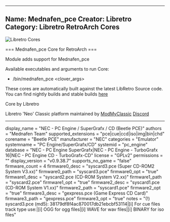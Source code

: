 -----------------------
Name: Mednafen_pce
Creator: Libretro
Category: Libretro RetroArch Cores
-----------------------
![Libretro Cores](https://modmyclassic.com/wp-content/uploads/2020/06/LibRetroNeoCoresSmall.png)

=== Mednafen_pce Core for RetroArch ===

Module adds support for Mednafen_pce

Available executables and arguments to run Core:
- /bin/mednafen_pce <rom> <clover_args>

These cores are automatically built against the latest LibRetro Source code. You can find nightly builds and stable builds [here](https://modmyclassic.com/hmodcores)

Core by Libretro

Libretro 'Neo' Classic platform maintained by [ModMyClassic](https://modmyclassic.com) [Discord](https://modmyclassic.com/discord)

-----------------------

display_name = "NEC - PC Engine / SuperGrafx / CD (Beetle PCE)"
authors = "Mednafen Team"
supported_extensions = "pce|cue|ccd|iso|img|bin|chd"
corename = "Beetle PCE"
manufacturer = "NEC"
categories = "Emulator"
systemname = "PC Engine/SuperGrafx/CD"
systemid = "pc_engine"
database = "NEC - PC Engine SuperGrafx|NEC - PC Engine - TurboGrafx 16|NEC - PC Engine CD - TurboGrafx-CD"
license = "GPLv2"
permissions = ""
display_version = "v0.9.38.7"
supports_no_game = "false"
firmware_count = 4
firmware0_desc = "syscard3.pce (Super CD-ROM2 System V3.xx)"
firmware0_path = "syscard3.pce"
firmware0_opt = "true"
firmware1_desc = "syscard2.pce (CD-ROM System V2.xx)"
firmware1_path = "syscard2.pce"
firmware1_opt = "true"
firmware2_desc = "syscard1.pce (CD-ROM System V1.xx)"
firmware2_path = "syscard1.pce"
firmware2_opt = "true"
firmware3_desc = "gexpress.pce (Game Express CD Card)"
firmware3_path = "gexpress.pce"
firmware3_opt = "true"
notes = "(!) syscard3.pce (md5): 38179df8f4ac870017db21ebcbf53114|[i] For cue files track type use:|[i] OGG for ogg files|[i] WAVE for wav files|[i] BINARY for iso files"
